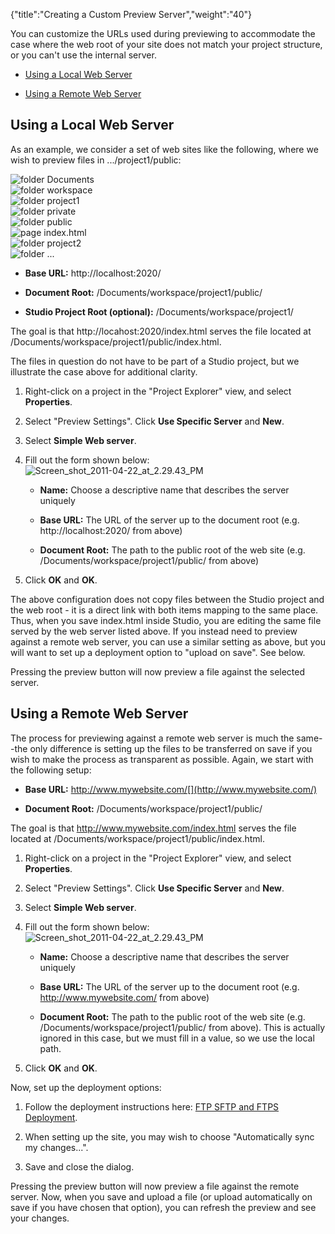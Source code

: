 {"title":"Creating a Custom Preview Server","weight":"40"} 

You can customize the URLs used during previewing to accommodate the case where the web root of your site does not match your project structure, or you can't use the internal server.

*   [Using a Local Web Server](#UsingaLocalWebServer)
    
*   [Using a Remote Web Server](#UsingaRemoteWebServer)
    

## Using a Local Web Server

As an example, we consider a set of web sites like the following, where we wish to preview files in .../project1/public:

![folder](/Images/appc/download/attachments/30083125/folder.png) Documents  
![folder](/Images/appc/download/attachments/30083125/folder.png) workspace  
![folder](/Images/appc/download/attachments/30083125/folder.png) project1  
![folder](/Images/appc/download/attachments/30083125/folder.png) private  
![folder](/Images/appc/download/attachments/30083125/folder.png) public  
![page](/Images/appc/download/attachments/30083125/page.png) index.html  
![folder](/Images/appc/download/attachments/30083125/folder.png) project2  
![folder](/Images/appc/download/attachments/30083125/folder.png) ...

*   **Base URL:** http://localhost:2020/
    
*   **Document Root:** /Documents/workspace/project1/public/
    
*   **Studio Project Root (optional):** /Documents/workspace/project1/
    

The goal is that http://locahost:2020/index.html serves the file located at /Documents/workspace/project1/public/index.html.

The files in question do not have to be part of a Studio project, but we illustrate the case above for additional clarity.

1.  Right-click on a project in the "Project Explorer" view, and select **Properties**.
    
2.  Select "Preview Settings". Click **Use Specific Server** and **New**.
    
3.  Select **Simple Web server**.
    
4.  Fill out the form shown below:  
    ![Screen_shot_2011-04-22_at_2.29.43_PM](/Images/appc/download/attachments/30083125/Screen_shot_2011-04-22_at_2.29.43_PM.png)
    
    *   **Name:** Choose a descriptive name that describes the server uniquely
        
    *   **Base URL:** The URL of the server up to the document root (e.g. http://localhost:2020/ from above)
        
    *   **Document Root:** The path to the public root of the web site (e.g. /Documents/workspace/project1/public/ from above)
        
    
5.  Click **OK** and **OK**.
    

The above configuration does not copy files between the Studio project and the web root - it is a direct link with both items mapping to the same place. Thus, when you save index.html inside Studio, you are editing the same file served by the web server listed above. If you instead need to preview against a remote web server, you can use a similar setting as above, but you will want to set up a deployment option to "upload on save". See below.

Pressing the preview button will now preview a file against the selected server.

## Using a Remote Web Server

The process for previewing against a remote web server is much the same--the only difference is setting up the files to be transferred on save if you wish to make the process as transparent as possible. Again, we start with the following setup:

*   **Base URL:** http://www.mywebsite.com/[](http://www.mywebsite.com/)
    
*   **Document Root:** /Documents/workspace/project1/public/
    

The goal is that http://www.mywebsite.com/index.html serves the file located at /Documents/workspace/project1/public/index.html.

1.  Right-click on a project in the "Project Explorer" view, and select **Properties**.
    
2.  Select "Preview Settings". Click **Use Specific Server** and **New**.
    
3.  Select **Simple Web server**.
    
4.  Fill out the form shown below:  
    ![Screen_shot_2011-04-22_at_2.29.43_PM](/Images/appc/download/attachments/30083125/Screen_shot_2011-04-22_at_2.29.43_PM.png)
    
    *   **Name:** Choose a descriptive name that describes the server uniquely
        
    *   **Base URL:** The URL of the server up to the document root (e.g. http://www.mywebsite.com/ from above)
        
    *   **Document Root:** The path to the public root of the web site (e.g. /Documents/workspace/project1/public/ from above). This is actually ignored in this case, but we must fill in a value, so we use the local path.
        
    
5.  Click **OK** and **OK**.
    

Now, set up the deployment options:

1.  Follow the deployment instructions here: [FTP SFTP and FTPS Deployment](/docs/appc/Axway_Appcelerator_Studio/Axway_Appcelerator_Studio_Guide/Web_Development/Publishing/FTP_SFTP_and_FTPS_Deployment/).
    
2.  When setting up the site, you may wish to choose "Automatically sync my changes...".
    
3.  Save and close the dialog.
    

Pressing the preview button will now preview a file against the remote server. Now, when you save and upload a file (or upload automatically on save if you have chosen that option), you can refresh the preview and see your changes.